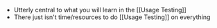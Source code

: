- Utterly central to what you will learn in the [[Usage Testing]]
- There just isn't time/resources to do [[Usage Testing]] on everything
